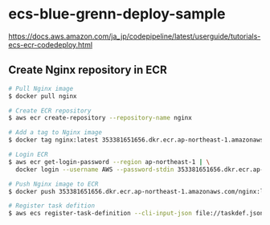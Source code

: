 # ecs-blue-grenn-deploy-sample
https://docs.aws.amazon.com/ja_jp/codepipeline/latest/userguide/tutorials-ecs-ecr-codedeploy.html

## Create Nginx repository in ECR

```sh
# Pull Nginx image
$ docker pull nginx

# Create ECR repository
$ aws ecr create-repository --repository-name nginx

# Add a tag to Nginx image
$ docker tag nginx:latest 353381651656.dkr.ecr.ap-northeast-1.amazonaws.com/nginx:latest

# Login ECR
$ aws ecr get-login-password --region ap-northeast-1 | \
  docker login --username AWS --password-stdin 353381651656.dkr.ecr.ap-northeast-1.amazonaws.com/nginx

# Push Nginx image to ECR
$ docker push 353381651656.dkr.ecr.ap-northeast-1.amazonaws.com/nginx:latest
```

```sh
# Register task defition
$ aws ecs register-task-definition --cli-input-json file://taskdef.json
```

